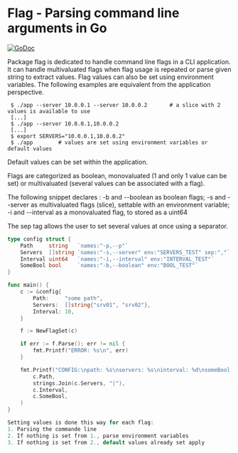 # Flag - Parsing command line arguments in Go

[![GoDoc](https://godoc.org/github.com/etombini/flag?status.svg)](https://godoc.org/github.com/etombini/flag)

Package flag is dedicated to handle command line flags in a CLI application.
It can handle multivaluated flags when flag usage is repeated or parse given
string to extract values. Flag values can also be set using environment variables.
The following examples are equivalent from the application perspective.

```
 $ ./app --server 10.0.0.1 --server 10.0.0.2       # a slice with 2 values is available to use
 [...]
 $ ./app --server 10.0.0.1,10.0.0.2
 [...]
 $ export SERVERS="10.0.0.1,10.0.0.2"
 $ ./app        # values are set using environment variables or default values
```

Default values can be set within the application.

Flags are categorized as boolean, monovaluated (1 and only 1 value can be set) or
multivaluated (several values can be associated with a flag).

The following snippet declares :
-b and --boolean as boolean flags;
-s and --server as multivaluated flags (slice), settable with an environment variable;
-i and --interval as a monovaluated flag, to stored as a uint64

The sep tag allows the user to set several values at once using a separator.

```go
type config struct {
	Path     string   `names:"-p,--p"`
	Servers  []string `names:"-s,--server" env:"SERVERS_TEST" sep:","`
	Interval uint64   `names:"-i,--interval" env:"INTERVAL_TEST"`
	SomeBool bool     `names:"-b,--boolean" env:"BOOL_TEST"`
}

func main() {
	c := &config{
		Path:     "some path",
		Servers:  []string{"srv01", "srv02"},
		Interval: 10,
	}

	f := NewFlagSet(c)

	if err := f.Parse(); err != nil {
		fmt.Printf("ERROR: %s\n", err)
	}

	fmt.Printf("CONFIG:\npath: %s\nservers: %s\ninterval: %d\nsomeBool: %t\n",
		c.Path,
		strings.Join(c.Servers, "|"),
		c.Interval,
		c.SomeBool,
	)
}

Setting values is done this way for each flag: 
1. Parsing the commande line
2. If nothing is set from 1., parse environment variables
3. If nothing is set from 2., default values already set apply